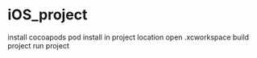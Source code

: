 # iOS_project
install cocoapods
pod install in project location
open .xcworkspace
build project
run project
